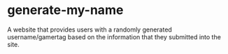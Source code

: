 # generate-my-name
 A website that provides users with a randomly generated username/gamertag based on the information that they submitted into the site.
